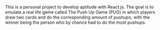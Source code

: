 This is a personal project to develop aptitude with React.js. The goal is to emulate a real life game called The Push Up Game (PUG) in which players draw two cards and do the corresponding amount of pushups, with the winner being the person who by chance had to do the most pushups.
